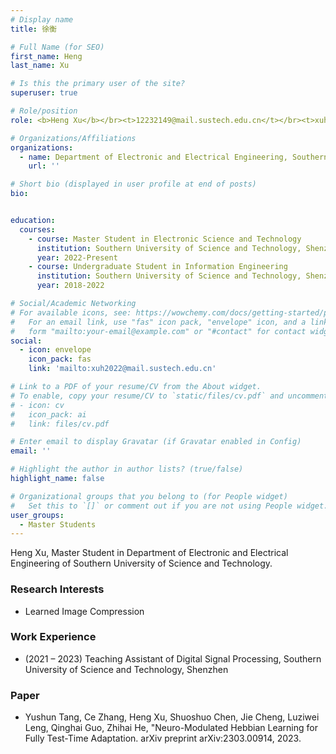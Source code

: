 ```yaml
---
# Display name
title: 徐衡

# Full Name (for SEO)
first_name: Heng
last_name: Xu

# Is this the primary user of the site?
superuser: true

# Role/position
role: <b>Heng Xu</b></br><t>12232149@mail.sustech.edu.cn</t></br><t>xuh2022@mail.sustech.edu.cn</t></br>

# Organizations/Affiliations
organizations:
  - name: Department of Electronic and Electrical Engineering, Southern University of Science and Technology
    url: ''

# Short bio (displayed in user profile at end of posts)
bio:


education:
  courses:
    - course: Master Student in Electronic Science and Technology
      institution: Southern University of Science and Technology, Shenzhen
      year: 2022-Present
    - course: Undergraduate Student in Information Engineering
      institution: Southern University of Science and Technology, Shenzhen
      year: 2018-2022

# Social/Academic Networking
# For available icons, see: https://wowchemy.com/docs/getting-started/page-builder/#icons
#   For an email link, use "fas" icon pack, "envelope" icon, and a link in the
#   form "mailto:your-email@example.com" or "#contact" for contact widget.
social:
  - icon: envelope
    icon_pack: fas
    link: 'mailto:xuh2022@mail.sustech.edu.cn'

# Link to a PDF of your resume/CV from the About widget.
# To enable, copy your resume/CV to `static/files/cv.pdf` and uncomment the lines below.
# - icon: cv
#   icon_pack: ai
#   link: files/cv.pdf

# Enter email to display Gravatar (if Gravatar enabled in Config)
email: ''

# Highlight the author in author lists? (true/false)
highlight_name: false

# Organizational groups that you belong to (for People widget)
#   Set this to `[]` or comment out if you are not using People widget.
user_groups:
  - Master Students
---
```


Heng Xu, Master Student in Department of Electronic and Electrical Engineering of Southern University of Science and Technology.

### **Research Interests**
* Learned Image Compression

### **Work Experience**
* (2021 – 2023) Teaching Assistant of Digital Signal Processing, Southern University of Science and Technology, Shenzhen

### **Paper**
*	Yushun Tang, Ce Zhang, Heng Xu, Shuoshuo Chen, Jie Cheng, Luziwei Leng, Qinghai Guo, Zhihai He, "Neuro-Modulated Hebbian Learning for Fully Test-Time Adaptation. arXiv preprint arXiv:2303.00914, 2023.